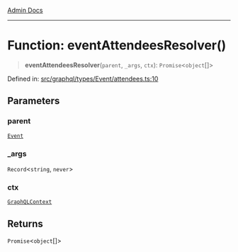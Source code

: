 [Admin Docs](/)

***

# Function: eventAttendeesResolver()

> **eventAttendeesResolver**(`parent`, `_args`, `ctx`): `Promise`\<`object`[]\>

Defined in: [src/graphql/types/Event/attendees.ts:10](https://github.com/Sourya07/talawa-api/blob/3df16fa5fb47e8947dc575f048aef648ae9ebcf8/src/graphql/types/Event/attendees.ts#L10)

## Parameters

### parent

[`Event`](../../Event/type-aliases/Event.md)

### \_args

`Record`\<`string`, `never`\>

### ctx

[`GraphQLContext`](../../../../context/type-aliases/GraphQLContext.md)

## Returns

`Promise`\<`object`[]\>
